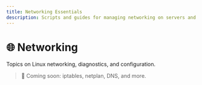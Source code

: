 ```yaml
---
title: Networking Essentials
description: Scripts and guides for managing networking on servers and platforms.
---
```


# 🌐 Networking

Topics on Linux networking, diagnostics, and configuration.

> 📡 Coming soon: iptables, netplan, DNS, and more.
